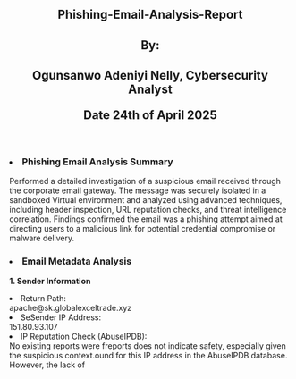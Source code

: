  <h2><p align ="center"> Phishing-Email-Analysis-Report</p></h2>
 <h2><p align ="center"> By:</p</h2>
<h2><p align ="center"> Ogunsanwo Adeniyi Nelly, Cybersecurity Analyst</p</h2
                                                                           <h2><p align ="center"> Date 24th of April 2025</p></h2>



<br>
<h3> <li>Phishing Email Analysis Summary</li></h3>
Performed a detailed investigation of a suspicious email received through the corporate email gateway. The message was securely isolated in a sandboxed Virtual environment and analyzed using advanced techniques, including header inspection, URL reputation checks, and threat intelligence correlation. Findings confirmed the email was a phishing attempt aimed at directing users to a malicious link for potential credential compromise or malware delivery.
 








<h3><li> Email Metadata Analysis</li></h3>


<b>1. Sender Information</b>

  <li> Return Path:</li>  apache@sk.globalexceltrade.xyz
  <li> SeSender IP Address:</li>   151.80.93.107
  <li>IP Reputation Check (AbuseIPDB):</li>  No existing reports were freports does not indicate safety, especially given the suspicious context.ound for this IP address in the AbuseIPDB database. However, the lack of 

                                      
